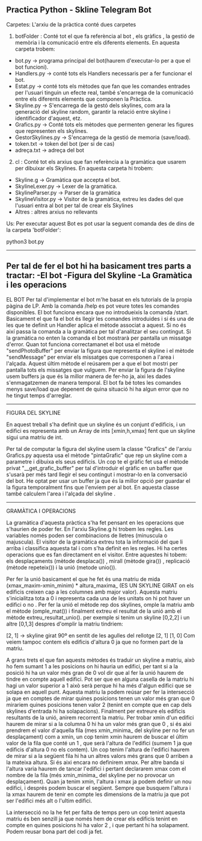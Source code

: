 Practica Python - Skline Telegram Bot
------------------------------------------------------------------------------------
Carpetes:
L'arxiu de la pràctica conté dues carpetes
1. botFolder : Conté tot el que fa referència al bot , els gràfics , la gestió de memòria i la comunicació entre els diferents elements. En aquesta carpeta trobem:

- bot.py -> programa principal del bot(haurem d'executar-lo per a que el bot funcioni).
- Handlers.py -> conté tots els Handlers necessaris per a fer funcionar el bot.
- Estat.py -> conté tots els mètodes que fan que les comandes entrades per l'usuari tinguin un efecte real, també s'encarrega de la comunicació entre els diferents elements que componen la Pràctica.
- Skyline.py -> S'encarrega de la gestó dels skylines, com ara la generació del skyline random, garantir la relació entre skyline i identificador d'aquest, etz.
- Grafics.py -> Conté tots els mètodes que permenten generar les figures que representen els skylines.
- GestorSkylines.py -> S'encarrega de la gestió de memoria (save/load).
- token.txt -> token del bot (per si de cas)
- adreça.txt -> adreça del bot

2. cl : Conté tot els arxius que fan referència a la gramàtica que usarem per dibuixar els Skylines. En aquesta carpeta hi trobem:

- Skyline.g -> Gramàtica que accepta el bot.
- SkylineLexer.py -> Lexer de la gramàtica.
- SkylineParser.py -> Parser de la gramàtica
- SkylineVisitor.py -> Visitor de la gramàtica, extreu les dades del que l'usuari entra al bot per tal de crear els Skylines
- Altres : altres arxius no rellevants
 
Us:
Per executar aquest Bot es pot usar la seguent comanda des de dins de la carpeta 'botFolder':

python3 bot.py

----------------------------------------------------------------------------
Per tal de fer el bot hi ha basicament tres parts a tractar:
-El bot
-Figura del Skyline
-La Gramàtica i les operacions
------------------------------------------------------------------------------------
EL BOT
Per tal d'implementar el bot m'he basat en els tutorials de la propia pàgina de LP. Amb la comanda /help es pot veure totes les comandes disponibles. 
El bot funciona encara que no introdueixis la comanda /start.
Basicament el que fa el bot és llegir les comandes introduides i si és una de les que te definit un Handler aplica el mètode associat a aquest.
Si no és així passa la comanda a la gramàtica per tal d'analitzar el seu contingut. Si la gramàtica no enten la comanda el bot mostrarà per pantalla un missatge d'error.
Quan tot funciona correctamanet el bot usa el mètode "sendPhotoBuffer" per enviar la figura que representa el skyline i el mètode "sendMessage" per enviar els missatges que corresponen a l'area i l'alçada. Aquest últim mètode el reúsarem per a que el bot mostri per pantalla tots els missatges que vulguem.
Per enviar la figura de l'skyline usem buffers ja que és la millor manera de fer-ho ja, aixi les dades s'enmagatzemen de manera temporal.
El bot fa bé totes les comandes menys save/load que depenent de quina situació hi ha algun error que no he tingut temps d'arreglar.

----------------------------------------------------------------------------------

FIGURA DEL SKYLINE

En aquest treball s'ha definit que un skyline és un conjunt d'edificis, i un edifici es representa amb un Array de ints [xmin,h,xmax] fent que un skyline sigui una matriu de int.

Per tal de computar la figura del skyline usem la classe "Grafics" de l'arxiu Grafics.py aquesta usa el mètode "pintaGrafic" que rep un skyline com a parametre i dibuixa els seus edificis. Un cop te el gràfic fet usa el mètode privat "__get_grafic_buffer" per tal d'introduir el gràfic en un baffer que s'usarà per més tard llegir el seu contingut i mostrar-lo en la conversació del bot. He optat per usar un buffer ja que és la millor opció per guardar el la figura temporalment fins que l'enviem per al bot. En aquesta classe també calculem l'area i l'alçada del skyline .

------------------------------------------------------------------------------------

GRAMÀTICA I OPERACIONS

La gramàtica d'aquesta pràctica s'ha fet pensant en les operacions que s'haurien de poder fer.  En l'arxiu Skyline.g hi trobem les regles. Les variables només poden ser combinacions de lletres (minuscula o majuscula).
El visitor de la gramàtica extreu tota la informació del que li arriba i classifica aquesta tal i com s'ha definit en les regles. Hi ha certes operacions que es fan directament en el visitor. Entre aquestes hi tobem: els desplaçaments (mètode desplaca()) , mirall (mètode gira()) , replicació (mètode repeteix()) i la unió (metode unio()). 

Per fer la unió basicament el que he fet és una matriu de mida (xmax_maxim-xmin_minim) * altura_maxima_ (ES UN SKYLINE GIRAT on els edificis creixen cap a les columnes amb major valor). Aquesta matriu s'inicialitza tota a 0 i representa cada una de les unitats on hi pot haver un edifici o no . Per fer la unió el mètode rep dos skylines, omple la matriu amb el mètode (omple_mat()) i finalment extreu el resultat de la unió amb el mètode extreu_resultat_unio().
per exemple si tenim un skyline [0,2,2] i un altre [0,1,3] despres d'omplir la matriu tindriem:

[2, 1] -> skyline girat 90º en sentit de les agulles del rellotge
[2, 1]
[1, 0] Com veiem tampoc contem els edificis d'altura 0 ja que no formen part de la matriu.


A grans trets el que fan aquests mètodes és traduir un skyline a matriu, això ho fem sumant 1 a les posicions on hi hauria un edifici, per tant si a la posició hi ha un valor més gran de 0 vol dir que al fer la unió haurem de tindre en compte aquell edifici. Pot ser que en alguna casella de la matriu hi hagi un valor superior a 1 això serà perque hi ha més d'algun edifici que se solapa en aquell punt. Aquesta matriu la podem reúsar per fer la intersecció ja que en comptes de mirar quines posicions tenen un valor més gran que 0 mirariem quines posicions tenen valor 2 (tenint en compte que en cap dels skylines d'entrada hi ha solapacions). 
Finalment per extreure els edificis resultants de la unió, anirem recorrent la matriu. Per trobar xmin d'un edifici haurem de mirar si a la columna 0 hi ha un valor més gran que 0 , si és aixi prendrem el valor d'aquella fila (mes xmin_minima_ del skyline per no fer un desplaçament) com a xmin, un cop tenim xmin haurem de buscar el últim valor de la fila que conté un 1 , que serà l'altura de l'edifici (sumem 1 ja que edificis d'altura 0 no els contem). Un cop tenim l'altura de l'edifici haurem de mirar si a la següent fila hi ha un altres valors més grans que 0 arriben a la mateixa altura. Si és aixi encara no definirem xmax. Per altre banda si l'altura varia haurem de tancar l'edifici i pertant declararem xmax com el nombre de la fila (més xmin_minima_ del skyline per no provocar un desplaçament). Quan ja tenim xmin, l'altura i xmax ja podem definir un nou edifici, i després podem buscar el següent. Sempre que busquem l'altura i la xmax haurem de tenir en compte les dimensions de la matriu ja que pot ser l'edifici més alt o l'ultim edifici.

La intersecció no la he fet per falta de temps pero un cop tenint aquesta matriu és ben senzill ja que només hem de crear els edificis tenint en compte en quines posicions hi ha valor 2 , i que pertant hi ha solapament. Podem reusar bona part del codi ja fet.


















